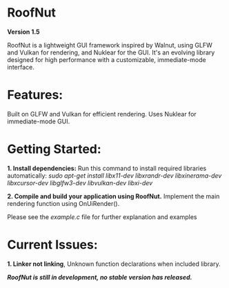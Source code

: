 # RoofNut

**Version 1.5**

RoofNut is a lightweight GUI framework inspired by Walnut, using GLFW and Vulkan for rendering, and Nuklear for the GUI. It's an evolving library designed for high performance with a customizable, immediate-mode interface.

# Features:
Built on GLFW and Vulkan for efficient rendering.
Uses Nuklear for immediate-mode GUI.
# Getting Started:

**1. Install dependencies:**
Run this command to install required libraries automatically:
*sudo apt-get install libx11-dev libxrandr-dev libxinerama-dev libxcursor-dev libglfw3-dev libvulkan-dev libxi-dev*


**2. Compile and build your application using RoofNut.**
Implement the main rendering function using OnUiRender().


Please see the *example.c* file for further explanation and examples


# Current Issues:

**1. Linker not linking**, Unknown function declarations when included library.


***RoofNut is still in development, no stable version has released.***


